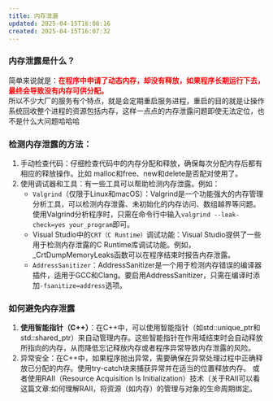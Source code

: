 ```yaml
---
title: 内存泄漏
updated: 2025-04-15T16:08:16
created: 2025-04-15T16:07:32
---
```


### 内存泄露是什么？
简单来说就是：<strong style="color:red">在程序中申请了动态内存，却没有释放，如果程序长期运行下去，最终会导致没有内存可供分配。</strong><br>
所以不少大厂的服务有个特点，就是会定期重启服务进程，重启的目的就是让操作系统回收整个进程的资源包括内存，这样一点点的内存泄露问题即使无法定位，也不是什么大问题哈哈哈
### 检测内存泄露的方法：
1.  手动检查代码：仔细检查代码中的内存分配和释放，确保每次分配内存后都有相应的释放操作。比如 malloc和free、new和delete是否配对使用了。
2.  使用调试器和工具：有一些工具可以帮助检测内存泄露。例如：
    - `Valgrind`（仅限于Linux和macOS）：Valgrind是一个功能强大的内存管理分析工具，可以检测内存泄露、未初始化的内存访问、数组越界等问题。使用Valgrind分析程序时，只需在命令行中输入```valgrind --leak-check=yes your_program```即可。
    - Visual Studio中的`CRT（C Runtime）`调试功能：Visual Studio提供了一些用于检测内存泄露的C Runtime库调试功能。例如，\_CrtDumpMemoryLeaks函数可以在程序结束时报告内存泄露。
    - `AddressSanitizer`：AddressSanitizer是一个用于检测内存错误的编译器插件，适用于GCC和Clang。要启用AddressSanitizer，只需在编译时添加```-fsanitize=address```选项。
### 如何避免内存泄露
1.  **使用智能指针（C++）**：在C++中，可以使用智能指针（如std::unique_ptr和std::shared_ptr）来自动管理内存。这些智能指针在作用域结束时会自动释放所指向的内存，从而降低忘记释放内存或者程序异常导致内存泄露的风险。
2.  异常安全：在C++中，如果程序抛出异常，需要确保在异常处理过程中正确释放已分配的内存。使用try-catch块来捕获异常并在适当的位置释放内存。 或者使用RAII（Resource Acquisition Is Initialization）技术（关于RAII可以看这篇文章:如何理解RAII，将资源（如内存）的管理与对象的生命周期绑定。

